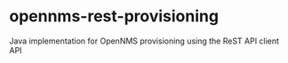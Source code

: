 opennms-rest-provisioning
=========================

Java implementation for OpenNMS provisioning using the ReST API client API
